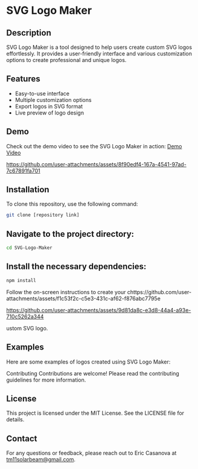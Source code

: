 # SVG Logo Maker

## Description

SVG Logo Maker is a tool designed to help users create custom SVG logos effortlessly. It provides a user-friendly interface and various customization options to create professional and unique logos.

## Features

- Easy-to-use interface
- Multiple customization options
- Export logos in SVG format
- Live preview of logo design

## Demo

Check out the demo video to see the SVG Logo Maker in action: [Demo Video](https://app.screencastify.com/v3/watch/nPU8Oe03kLQWTsOxbDyF)



https://github.com/user-attachments/assets/8f90edf4-167a-4541-97ad-7c67891fa701



## Installation

To clone this repository, use the following command:

```bash
git clone [repository link] 
```

## Navigate to the project directory:

```bash
cd SVG-Logo-Maker
```

## Install the necessary dependencies:

```bash
npm install
```

Follow the on-screen instructions to create your chttps://github.com/user-attachments/assets/f1c53f2c-c5e3-431c-af62-f876abc7795e


https://github.com/user-attachments/assets/9d81da8c-e3d8-44a4-a93e-710c5262a344

ustom SVG logo.

## Examples
Here are some examples of logos created using SVG Logo Maker:



Contributing
Contributions are welcome! Please read the contributing guidelines for more information.

## License
This project is licensed under the MIT License. See the LICENSE file for details.

## Contact
For any questions or feedback, please reach out to Eric Casanova at tm11solarbeam@gmail.com.



